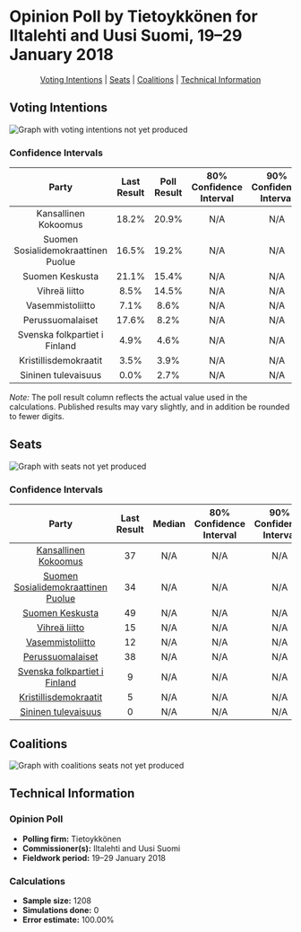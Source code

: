 # Opinion Poll by Tietoykkönen for Iltalehti and Uusi Suomi, 19–29 January 2018

<p align="center"><a href="#voting-intentions">Voting Intentions</a> | <a href="#seats">Seats</a> | <a href="#coalitions">Coalitions</a> | <a href="#technical-information">Technical Information</a></p>

## Voting Intentions

![Graph with voting intentions not yet produced](2018-01-29-Tietoykkönen.png "Voting Intentions")

### Confidence Intervals

| Party | Last Result | Poll Result | 80% Confidence Interval | 90% Confidence Interval | 95% Confidence Interval | 99% Confidence Interval |
|:-----:|:-----------:|:-----------:|:-----------------------:|:-----------------------:|:-----------------------:|:-----------------------:|
| Kansallinen Kokoomus | 18.2% | 20.9% | N/A |N/A |N/A |N/A |
| Suomen Sosialidemokraattinen Puolue | 16.5% | 19.2% | N/A |N/A |N/A |N/A |
| Suomen Keskusta | 21.1% | 15.4% | N/A |N/A |N/A |N/A |
| Vihreä liitto | 8.5% | 14.5% | N/A |N/A |N/A |N/A |
| Vasemmistoliitto | 7.1% | 8.6% | N/A |N/A |N/A |N/A |
| Perussuomalaiset | 17.6% | 8.2% | N/A |N/A |N/A |N/A |
| Svenska folkpartiet i Finland | 4.9% | 4.6% | N/A |N/A |N/A |N/A |
| Kristillisdemokraatit | 3.5% | 3.9% | N/A |N/A |N/A |N/A |
| Sininen tulevaisuus | 0.0% | 2.7% | N/A |N/A |N/A |N/A |

*Note:* The poll result column reflects the actual value used in the calculations. Published results may vary slightly, and in addition be rounded to fewer digits.

## Seats

![Graph with seats not yet produced](2018-01-29-Tietoykkönen-seats.png "Seats")

### Confidence Intervals

| Party | Last Result | Median | 80% Confidence Interval | 90% Confidence Interval | 95% Confidence Interval | 99% Confidence Interval |
|:-----:|:-----------:|:------:|:-----------------------:|:-----------------------:|:-----------------------:|:-----------------------:|
| <a href="#kansallinen-kokoomus">Kansallinen Kokoomus</a> | 37 | N/A | N/A |N/A |N/A |N/A |
| <a href="#suomen-sosialidemokraattinen-puolue">Suomen Sosialidemokraattinen Puolue</a> | 34 | N/A | N/A |N/A |N/A |N/A |
| <a href="#suomen-keskusta">Suomen Keskusta</a> | 49 | N/A | N/A |N/A |N/A |N/A |
| <a href="#vihreä-liitto">Vihreä liitto</a> | 15 | N/A | N/A |N/A |N/A |N/A |
| <a href="#vasemmistoliitto">Vasemmistoliitto</a> | 12 | N/A | N/A |N/A |N/A |N/A |
| <a href="#perussuomalaiset">Perussuomalaiset</a> | 38 | N/A | N/A |N/A |N/A |N/A |
| <a href="#svenska-folkpartiet-i-finland">Svenska folkpartiet i Finland</a> | 9 | N/A | N/A |N/A |N/A |N/A |
| <a href="#kristillisdemokraatit">Kristillisdemokraatit</a> | 5 | N/A | N/A |N/A |N/A |N/A |
| <a href="#sininen-tulevaisuus">Sininen tulevaisuus</a> | 0 | N/A | N/A |N/A |N/A |N/A |


## Coalitions

![Graph with coalitions seats not yet produced](2018-01-29-Tietoykkönen-coalitions-seats.png "Coalitions Seats")


## Technical Information

### Opinion Poll

+ **Polling firm:** Tietoykkönen
+ **Commissioner(s):** Iltalehti and Uusi Suomi
+ **Fieldwork period:** 19–29 January 2018

### Calculations

+ **Sample size:** 1208
+ **Simulations done:** 0
+ **Error estimate:** 100.00%


